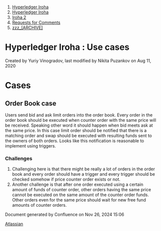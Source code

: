 1. [Hyperledger Iroha](index.html)
2. [Hyperledger Iroha](Hyperledger-Iroha_20873224.html)
3. [Iroha 2](Iroha-2_21012047.html)
4. [Requests for Comments](Requests-for-Comments_21016001.html)
5. [zzz\_\[ARCHIVE\]](21016320.html)

# Hyperledger Iroha : Use cases

Created by Yuriy Vinogradov, last modified by Nikita Puzankov on Aug 11, 2020

# Cases

## Order Book case

Users send bid and ask limit orders into the order book. Every order in the order book should be executed when counter order with the same price will be received. Speaking other word it should happen when bid meets ask at the same price. In this case limit order should be notified that there is a matching order and swap should be executed with resulting funds sent to the owners of both orders. Looks like this notification is reasonable to implement using triggers.

### Challenges

1. Challenging here is that there might be really a lot of orders in the order book and every order should have a trigger and every trigger should be checked somehow if price counter order exists or not.
2. Another challenge is that after one order executed using a certain amount of funds of counter order, other orders having the same price cannot be executed on the same amount of the counter order funds. Other orders even for the same price should wait for new free fund amounts of counter orders.

Document generated by Confluence on Nov 26, 2024 15:06

[Atlassian](http://www.atlassian.com/)
